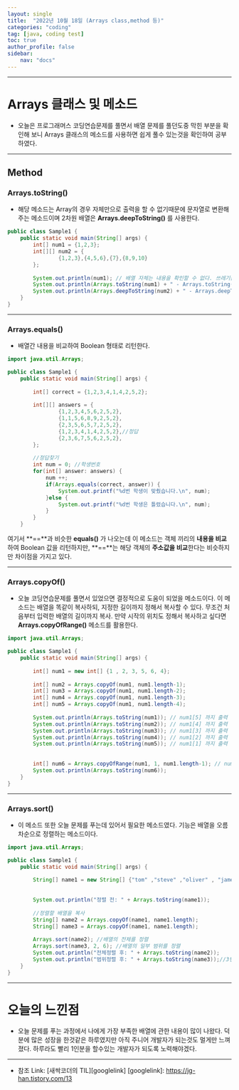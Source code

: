 ```yaml
---
layout: single
title:  "2022년 10월 18일 (Arrays class,method 등)"
categories: "coding"
tag: [java, coding test]
toc: true
author_profile: false
sidebar:
    nav: "docs"
---
```

* * *
# Arrays 클래스 및 메소드

* 오늘은 프로그래머스 코딩연습문제를 풀면서 배열 문제를 풀던도중 막힌 부분을 확인해 보니 Arrays 클래스의 메소드를 사용하면 쉽게 풀수 있는것을 확인하여 공부하였다.

* * *
## Method

### Arrays.toString()
* 해당 메소드는 Array의 경우 자체만으로 출력을 할 수 없기때문에 문자열로 변환해주는 메소드이며 2차원 배열은 **Arrays.deepToString()** 를 사용한다.
```java
public class Sample1 {
	public static void main(String[] args) {
		int[] num1 = {1,2,3};
		int[][] num2 = {
				{1,2,3},{4,5,6},{7},{8,9,10}
		};
		
		System.out.println(num1); // 배열 자체는 내용을 확인할 수 없다. 쓰레기값 출력
		System.out.println(Arrays.toString(num1) + " - Arrays.toString()");//1차원 배열
		System.out.println(Arrays.deepToString(num2) + " - Arrays.deepToString()"); //2차원 배열 출력		
	}
}
```
* * *
### Arrays.equals()
* 배열간 내용을 비교하여 Boolean 형태로 리턴한다.

```java
import java.util.Arrays;

public class Sample1 {
	public static void main(String[] args) {
		
		int[] correct = {1,2,3,4,1,4,2,5,2};
		
		int[][] answers = {
				{1,2,3,4,5,6,2,5,2},
				{1,1,5,6,8,9,2,5,2},
				{2,3,5,6,5,7,2,5,2},
				{1,2,3,4,1,4,2,5,2},//정답
				{2,3,6,7,5,6,2,5,2},				
		};
		
		//정답찾기
		int num = 0; //학생번호
		for(int[] answer: answers) {
			num ++;
			if(Arrays.equals(correct, answer)) {
				System.out.printf("%d번 학생이 맞췄습니다.\n", num);
			}else {
				System.out.printf("%d번 학생은 틀렸습니다.\n", num);
			}			
		}
	}
```
여기서 **==**과 비슷한 **equals()** 가 나오는데 이 메소드는 객체 끼리의 **내용을 비교**하여 Boolean 값을 리턴하지만, **==**는 해당 객체의 **주소값을 비교**한다는 비슷하지만 차이점을 가지고 있다.

* * *
### Arrays.copyOf()
* 오늘 코딩연습문제를 풀면서 있었으면 결정적으로 도움이 되었을 메소드이다. 이 메소드는 배열을 똑같이 복사하되, 지정한 길이까지 정해서 복사할 수 있다. 무조건 처음부터 입력한 배열의 길이까지 복사. 만약 시작의 위치도 정해서 복사하고 싶다면 **Arrays.copyOfRange()** 메소드를 활용한다.

```java
import java.util.Arrays;

public class Sample1 {
	public static void main(String[] args) {
		
		int[] num1 = new int[] {1 , 2, 3, 5, 6, 4};
		
		int[] num2 = Arrays.copyOf(num1, num1.length-1);
		int[] num3 = Arrays.copyOf(num1, num1.length-2);
		int[] num4 = Arrays.copyOf(num1, num1.length-3);
		int[] num5 = Arrays.copyOf(num1, num1.length-4);
		
		System.out.println(Arrays.toString(num1)); // num1[5] 까지 출력
		System.out.println(Arrays.toString(num2)); // num1[4] 까지 출력
		System.out.println(Arrays.toString(num3)); // num1[3] 까지 출력
		System.out.println(Arrays.toString(num4)); // num1[2] 까지 출력
		System.out.println(Arrays.toString(num5)); // num1[1] 까지 출력
		
	
		int[] num6 = Arrays.copyOfRange(num1, 1, num1.length-1); // num1[1]~num1[4] 까지 출력
		System.out.println(Arrays.toString(num6));		
	}
}
```
* * *
### Arrays.sort()
* 이 메소드 또한 오늘 문제를 푸는데 있어서 필요한 메소드였다. 기능은 배열을 오름차순으로 정렬하는 메소드이다.

```java
import java.util.Arrays;

public class Sample1 {
	public static void main(String[] args) {
		
		String[] name1 = new String[] {"tom" ,"steve" ,"oliver" , "james", "mike", "bob"};
		
	
		System.out.println("정렬 전: " + Arrays.toString(name1));
		
		//정렬할 배열을 복사
		String[] name2 = Arrays.copyOf(name1, name1.length);
		String[] name3 = Arrays.copyOf(name1, name1.length);
		
		Arrays.sort(name2); //배열의 전체를 정렬
		Arrays.sort(name3, 2, 6); //배열의 일부 범위를 정렬
		System.out.println("전체정렬 후: " + Arrays.toString(name2));
		System.out.println("범위정렬 후: " + Arrays.toString(name3));//3번째 부터 정렬	
	}
}
```

* * *
# 오늘의 느낀점
* 오늘 문제를 푸는 과정에서 나에게 가장 부족한 배열에 관한 내용이 많이 나왔다. 덕분에 많은 성장을 한것같은 하루였지만 아직 주니어 개발자가 되는것도 멀게만 느껴졌다. 하루라도 빨리 1인분을 할수있는 개발자가 되도록 노력해야겠다.

* * *
* 참조
Link: [새싹코더의 TIL][googlelink]
[googlelink]: https://jg-han.tistory.com/13 


